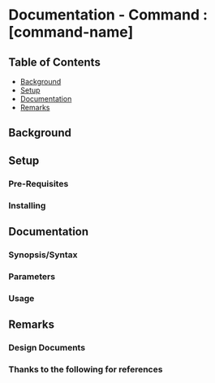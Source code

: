 # Documentation - Command : [command-name]

## Table of Contents
* [Background](#background)
* [Setup](#setup)
* [Documentation](#documentation)
* [Remarks](#remarks)

## Background

## Setup

### Pre-Requisites

### Installing

## Documentation

### Synopsis/Syntax



### Parameters



### Usage


## Remarks

### Design Documents



### Thanks to the following for references

